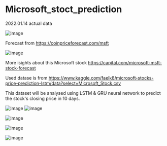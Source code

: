 # Microsoft_stoct_prediction

2022.01.14 actual data

![image](https://user-images.githubusercontent.com/34160094/149472738-db66a82d-6f65-4d4a-85e5-c6598fd6a4ef.png)

Forecast from https://coinpriceforecast.com/msft

![image](https://user-images.githubusercontent.com/34160094/149473011-ca86d0c6-97b0-4f84-bb1e-32c81240f812.png)

More isights about this Microsoft stock https://capital.com/microsoft-msft-stock-forecast


Used datase is from https://www.kaggle.com/faelk8/microsoft-stocks-price-prediction-lstm/data?select=Microsoft_Stock.csv

This dataset will be analysed using LSTM & GRU neural network to predict the stock's closing price in 10 days.

![image](https://user-images.githubusercontent.com/34160094/149532022-9bad2c40-47b6-4db0-b5e7-de1bc3def7c7.png)
![image](https://user-images.githubusercontent.com/34160094/149532094-5cef5728-f8e8-46f7-a345-3f16c0f04ac3.png)


![image](https://user-images.githubusercontent.com/34160094/149473779-55bef7c1-213f-42c0-a4ab-c8894517ac0a.png)

![image](https://user-images.githubusercontent.com/34160094/149473844-b2d2e60b-89c3-441a-9974-5886c081da3c.png)

![image](https://user-images.githubusercontent.com/34160094/149532929-05ffe880-63c2-4c54-9609-ca8ed167d89d.png)

